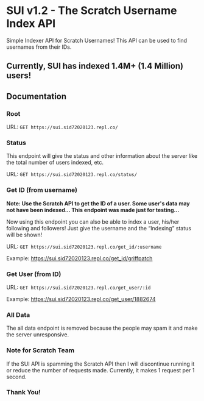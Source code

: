 # SUI v1.2 - The Scratch Username Index API

Simple Indexer API for Scratch Usernames! This API can be used to find usernames from their IDs.

## Currently, SUI has indexed 1.4M+ (1.4 Million) users!

## Documentation

### Root

URL: ```GET https://sui.sid72020123.repl.co/```

### Status

This endpoint will give the status and other information about the server like the total number of users indexed, etc.

URL: ```GET https://sui.sid72020123.repl.co/status/```

### Get ID (from username)
**Note: Use the Scratch API to get the ID of a user. Some user's data may not have been indexed… This endpoint was made just for testing…**

Now using this endpoint you can also be able to index a user, his/her following and followers! Just give the username and the “Indexing” status will be shown!

URL: ```GET https://sui.sid72020123.repl.co/get_id/:username```

Example: https://sui.sid72020123.repl.co/get_id/griffpatch

### Get User (from ID)

URL: ```GET https://sui.sid72020123.repl.co/get_user/:id```

Example: https://sui.sid72020123.repl.co/get_user/1882674

### All Data
The all data endpoint is removed because the people may spam it and make the server unresponsive.

### Note for Scratch Team
If the SUI API is spamming the Scratch API then I will discontinue running it or reduce the number of requests made. Currently, it makes 1 request per 1 second.

### Thank You!
